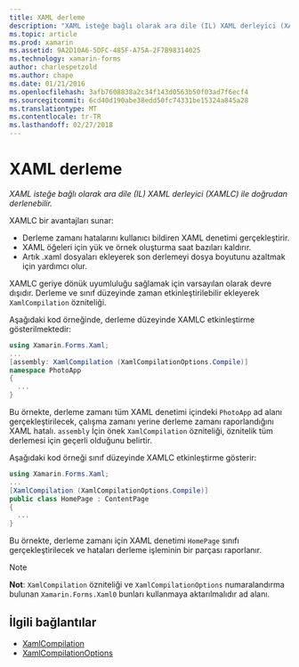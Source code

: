 ```yaml
---
title: XAML derleme
description: "XAML isteğe bağlı olarak ara dile (IL) XAML derleyici (XAMLC) ile doğrudan derlenebilir."
ms.topic: article
ms.prod: xamarin
ms.assetid: 9A2D10A6-5DFC-485F-A75A-2F7B98314025
ms.technology: xamarin-forms
author: charlespetzold
ms.author: chape
ms.date: 01/21/2016
ms.openlocfilehash: 3afb7608838a2c34f143d0563b50f03ad7f6ecf4
ms.sourcegitcommit: 6cd40d190abe38edd50fc74331be15324a845a28
ms.translationtype: MT
ms.contentlocale: tr-TR
ms.lasthandoff: 02/27/2018
---
```

# <a name="xaml-compilation"></a>XAML derleme

_XAML isteğe bağlı olarak ara dile (IL) XAML derleyici (XAMLC) ile doğrudan derlenebilir._

XAMLC bir avantajları sunar:

- Derleme zamanı hatalarını kullanıcı bildiren XAML denetimi gerçekleştirir.
- XAML öğeleri için yük ve örnek oluşturma saat bazıları kaldırır.
- Artık .xaml dosyaları ekleyerek son derlemeyi dosya boyutunu azaltmak için yardımcı olur.

XAMLC geriye dönük uyumluluğu sağlamak için varsayılan olarak devre dışıdır. Derleme ve sınıf düzeyinde zaman etkinleştirilebilir ekleyerek `XamlCompilation` özniteliği.

Aşağıdaki kod örneğinde, derleme düzeyinde XAMLC etkinleştirme gösterilmektedir:

```csharp
using Xamarin.Forms.Xaml;
...
[assembly: XamlCompilation (XamlCompilationOptions.Compile)]
namespace PhotoApp
{
  ...
}
```

Bu örnekte, derleme zamanı tüm XAML denetimi içindeki `PhotoApp` ad alanı gerçekleştirilecek, çalışma zamanı yerine derleme zamanı raporlandığını XAML hatalı.
`assembly` İçin önek `XamlCompilation` özniteliği, öznitelik tüm derlemesi için geçerli olduğunu belirtir.

Aşağıdaki kod örneği sınıf düzeyinde XAMLC etkinleştirme gösterir:

```csharp
using Xamarin.Forms.Xaml;
...
[XamlCompilation (XamlCompilationOptions.Compile)]
public class HomePage : ContentPage
{
  ...
}
```

Bu örnekte, derleme zamanı için XAML denetimi `HomePage` sınıfı gerçekleştirilecek ve hataları derleme işleminin bir parçası raporlanır.

> [!NOTE]
> **Not**: `XamlCompilation` özniteliği ve `XamlCompilationOptions` numaralandırma bulunan `Xamarin.Forms.Xaml0` bunları kullanmaya aktarılmalıdır ad alanı.


## <a name="related-links"></a>İlgili bağlantılar

- [XamlCompilation](https://developer.xamarin.com/api/type/Xamarin.Forms.Xaml.XamlCompilationAttribute/)
- [XamlCompilationOptions](https://developer.xamarin.com/api/type/Xamarin.Forms.Xaml.XamlCompilationOptions/)
